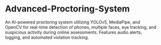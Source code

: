 # Advanced-Proctoring-System
An AI-powered proctoring system utilizing YOLOv5, MediaPipe, and OpenCV for real-time detection of phones, multiple faces, eye tracking, and suspicious activity during online assessments. Features audio alerts, logging, and automated violation tracking.
